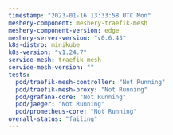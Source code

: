 ```yaml
---
timestamp: "2023-01-16 13:33:58 UTC Mon"
meshery-component: meshery-traefik-mesh
meshery-component-version: edge
meshery-server-version: "v0.6.43"
k8s-distro: minikube
k8s-version: "v1.24.7"
service-mesh: traefik-mesh
service-mesh-version: ""
tests:
  pod/traefik-mesh-controller: "Not Running"
  pod/traefik-mesh-proxy: "Not Running"
  pod/grafana-core: "Not Running"
  pod/jaeger: "Not Running"
  pod/prometheus-core: "Not Running"
overall-status: "failing"
---
```

